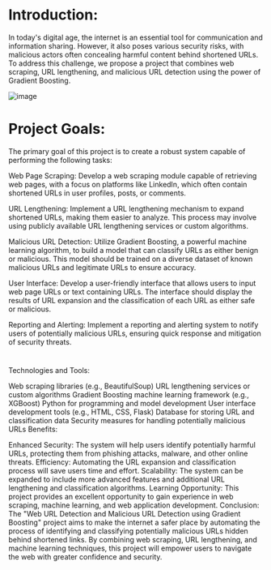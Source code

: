 # Introduction:
In today's digital age, the internet is an essential tool for communication and information sharing. However, it also poses various security risks, with malicious actors often concealing harmful content behind shortened URLs. To address this challenge, we propose a project that combines web scraping, URL lengthening, and malicious URL detection using the power of Gradient Boosting.

![image](https://github.com/Ananta-Vaishnavi/Safe-Secure-Surf/assets/94735204/0d757c22-24a7-436d-b366-31f3ff69e70e)

# Project Goals:
The primary goal of this project is to create a robust system capable of performing the following tasks:

Web Page Scraping: Develop a web scraping module capable of retrieving web pages, with a focus on platforms like LinkedIn, which often contain shortened URLs in user profiles, posts, or comments.

URL Lengthening: Implement a URL lengthening mechanism to expand shortened URLs, making them easier to analyze. This process may involve using publicly available URL lengthening services or custom algorithms.

Malicious URL Detection: Utilize Gradient Boosting, a powerful machine learning algorithm, to build a model that can classify URLs as either benign or malicious. This model should be trained on a diverse dataset of known malicious URLs and legitimate URLs to ensure accuracy.

User Interface: Develop a user-friendly interface that allows users to input web page URLs or text containing URLs. The interface should display the results of URL expansion and the classification of each URL as either safe or malicious.

Reporting and Alerting: Implement a reporting and alerting system to notify users of potentially malicious URLs, ensuring quick response and mitigation of security threats.
# 
Technologies and Tools:

Web scraping libraries (e.g., BeautifulSoup)
URL lengthening services or custom algorithms
Gradient Boosting machine learning framework (e.g., XGBoost)
Python for programming and model development
User interface development tools (e.g., HTML, CSS, Flask)
Database for storing URL and classification data
Security measures for handling potentially malicious URLs
Benefits:

Enhanced Security: The system will help users identify potentially harmful URLs, protecting them from phishing attacks, malware, and other online threats.
Efficiency: Automating the URL expansion and classification process will save users time and effort.
Scalability: The system can be expanded to include more advanced features and additional URL lengthening and classification algorithms.
Learning Opportunity: This project provides an excellent opportunity to gain experience in web scraping, machine learning, and web application development.
Conclusion:
The "Web URL Detection and Malicious URL Detection using Gradient Boosting" project aims to make the internet a safer place by automating the process of identifying and classifying potentially malicious URLs hidden behind shortened links. By combining web scraping, URL lengthening, and machine learning techniques, this project will empower users to navigate the web with greater confidence and security.
